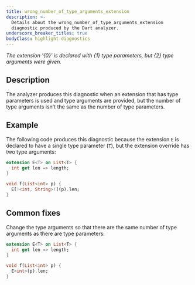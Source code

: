 ```yaml
---
title: wrong_number_of_type_arguments_extension
description: >-
  Details about the wrong_number_of_type_arguments_extension
  diagnostic produced by the Dart analyzer.
underscore_breaker_titles: true
bodyClass: highlight-diagnostics
---
```


_The extension '{0}' is declared with {1} type parameters, but {2} type arguments were given._

## Description

The analyzer produces this diagnostic when an extension that has type
parameters is used and type arguments are provided, but the number of type
arguments isn't the same as the number of type parameters.

## Example

The following code produces this diagnostic because the extension `E` is
declared to have a single type parameter (`T`), but the extension override
has two type arguments:

```dart
extension E<T> on List<T> {
  int get len => length;
}

void f(List<int> p) {
  E[!<int, String>!](p).len;
}
```

## Common fixes

Change the type arguments so that there are the same number of type
arguments as there are type parameters:

```dart
extension E<T> on List<T> {
  int get len => length;
}

void f(List<int> p) {
  E<int>(p).len;
}
```

